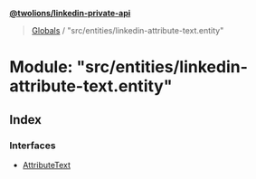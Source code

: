**[@twolions/linkedin-private-api](../README.md)**

> [Globals](../globals.md) / "src/entities/linkedin-attribute-text.entity"

# Module: "src/entities/linkedin-attribute-text.entity"

## Index

### Interfaces

* [AttributeText](../interfaces/_src_entities_linkedin_attribute_text_entity_.attributetext.md)
